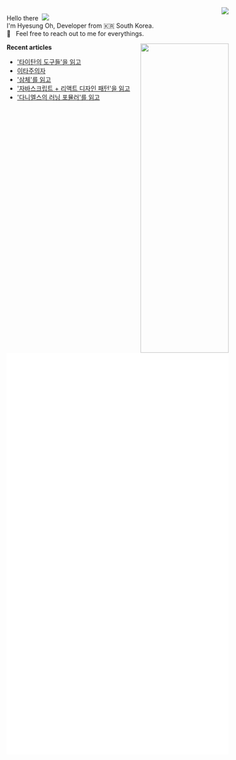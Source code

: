 <img align="right" src="https://hits.seeyoufarm.com/api/count/incr/badge.svg?url=https%3A%2F%2Fgithub.com%2Fhyesungoh%2Fhit-counter&count_bg=%238be9fd&title_bg=%2344475a&icon=riotgames.svg&icon_color=%23E7E7E7&title=hits&edge_flat=false">

<p align="left">

Hello there&nbsp; <img width=40 src="https://cdn.jsdelivr.net/gh/Th3Wall/assets-cdn/PersonalGithubReadme/HandGreet.gif" width="35px" /><br/>
I'm Hyesung Oh, Developer from :kr: South Korea. <br/>
💬 &nbsp; Feel free to reach out to me for everythings.<br/>

</p>

<img align="right" src="https://render.gitanimals.org/lines/hyesungoh?pet-id=589962073398233318" width="200" height="700" />  

<p align="left">

**Recent articles**
<!-- BLOG-POST-LIST:START -->
- [&#39;타이탄의 도구들&#39;을 읽고](https://www.hyesungoh.xyz/타이탄의-도구들)
- [이타주의자](https://www.hyesungoh.xyz/second-half-of-2024)
- [&#39;삼체&#39;를 읽고](https://www.hyesungoh.xyz/삼체)
- [&#39;자바스크립트 + 리액트 디자인 패턴&#39;을 읽고](https://www.hyesungoh.xyz/자바스크립트-리액트-디자인-패턴)
- [&#39;다니엘스의 러닝 포뮬러&#39;를 읽고](https://www.hyesungoh.xyz/러닝-포뮬러)
<!-- BLOG-POST-LIST:END -->

![Metrics](/github-metrics.svg)

</p>
